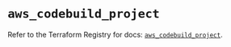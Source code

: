 # `aws_codebuild_project`

Refer to the Terraform Registry for docs: [`aws_codebuild_project`](https://registry.terraform.io/providers/hashicorp/aws/5.51.0/docs/resources/codebuild_project).

